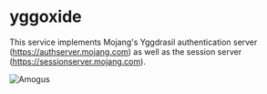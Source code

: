 # yggoxide

This service implements Mojang's Yggdrasil authentication server (https://authserver.mojang.com) as well as the session server (https://sessionserver.mojang.com).

![Amogus](https://c.tenor.com/z561VExaPEcAAAAd/amogus.gif)
